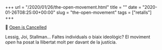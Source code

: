 +++
url = "/2020/01/26/the-open-movement.html"
title = ""
date = "2020-01-26T08:25:00+00:00"
slug = "the-open-movement"
tags = ["retalls"]
+++

📎 [Open is Cancelled](https://medium.com/@beewithablog/open-is-cancelled-da7dd6f2aaaf)

Lessig, Joi, Stallman… Faltes individuals o biaix ideològic? El moviment *open* ha posat la llibertat molt per davant de la justícia.